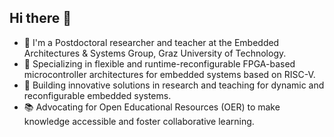 ## Hi there 👋

- 🚀 I'm a Postdoctoral researcher and teacher at the Embedded Architectures & Systems Group, Graz University of Technology.
- 🌟 Specializing in flexible and runtime-reconfigurable FPGA-based microcontroller architectures for embedded systems based on RISC-V.
- 🔧 Building innovative solutions in research and teaching for dynamic and reconfigurable embedded systems.
- 📚 Advocating for Open Educational Resources (OER) to make knowledge accessible and foster collaborative learning.
